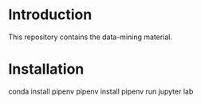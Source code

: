 # Introduction
This repository contains the data-mining material.

# Installation
conda install pipenv
pipenv install
pipenv run jupyter lab
